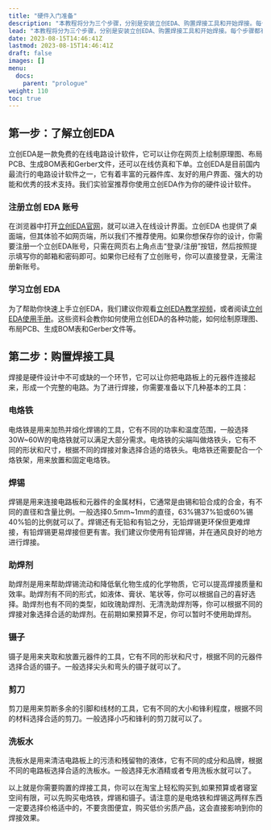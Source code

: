 ```yaml
---
title: "硬件入门准备"
description: "本教程将分为三个步骤，分别是安装立创EDA、购置焊接工具和开始焊接。每个步骤都有详细的说明和示例，让你轻松掌握硬件设计的基本知识和技能。不要犹豫，赶快开始吧！"
lead: "本教程将分为三个步骤，分别是安装立创EDA、购置焊接工具和开始焊接。每个步骤都有详细的说明和示例，让你轻松掌握硬件设计的基本知识和技能。不要犹豫，赶快开始吧！"
date: 2023-08-15T14:46:41Z
lastmod: 2023-08-15T14:46:41Z
draft: false
images: []
menu:
  docs:
    parent: "prologue"
weight: 110
toc: true
---
```

## 第一步：了解立创EDA

立创EDA是一款免费的在线电路设计软件，它可以让你在网页上绘制原理图、布局PCB、生成BOM表和Gerber文件，还可以在线仿真和下单。立创EDA是目前国内最流行的电路设计软件之一，它有着丰富的元器件库、友好的用户界面、强大的功能和优秀的技术支持。我们实验室推荐你使用立创EDA作为你的硬件设计软件。     

### 注册立创 EDA 账号

在浏览器中打开[立创EDA官网](https://lceda.cn/editor)，就可以进入在线设计界面。立创EDA 也提供了桌面端，但其体验不如网页端，所以我们不推荐使用。如果你想保存你的设计，你需要注册一个立创EDA账号，只需在网页右上角点击“登录/注册”按钮，然后按照提示填写你的邮箱和密码即可。如果你已经有了立创账号，你可以直接登录，无需注册新账号。   

### 学习立创 EDA

为了帮助你快速上手立创EDA，我们建议你观看[立创EDA教学视频](https://space.bilibili.com/430536057)，或者阅读[立创EDA使用手册](https://docs.lceda.cn/cn/Introduction/Introduction-to-LCEDA/index.html)。这些资料会教你如何使用立创EDA的各种功能，如何绘制原理图、布局PCB、生成BOM表和Gerber文件等。   

## 第二步：购置焊接工具

焊接是硬件设计中不可或缺的一个环节，它可以让你把电路板上的元器件连接起来，形成一个完整的电路。为了进行焊接，你需要准备以下几种基本的工具：  

### 电烙铁

电烙铁是用来加热并熔化焊锡的工具，它有不同的功率和温度范围，一般选择30W~60W的电烙铁就可以满足大部分需求。电烙铁的尖端叫做烙铁头，它有不同的形状和尺寸，根据不同的焊接对象选择合适的烙铁头。电烙铁还需要配合一个烙铁架，用来放置和固定电烙铁。
### 焊锡

焊锡是用来连接电路板和元器件的金属材料，它通常是由锡和铅合成的合金，有不同的直径和含量比例。一般选择0.5mm~1mm的直径，63%锡37%铅或60%锡40%铅的比例就可以了。焊锡还有无铅和有铅之分，无铅焊锡更环保但更难焊接，有铅焊锡更易焊接但更有害。我们建议你使用有铅焊锡，并在通风良好的地方进行焊接。
### 助焊剂

助焊剂是用来帮助焊锡流动和降低氧化物生成的化学物质，它可以提高焊接质量和效率。助焊剂有不同的形式，如液体、膏状、笔状等，你可以根据自己的喜好选择。助焊剂也有不同的类型，如玫瑰助焊剂、无清洗助焊剂等，你可以根据不同的焊接对象选择合适的助焊剂。在前期如果预算不足，你可以暂时不使用助焊剂。
### 镊子

镊子是用来夹取和放置元器件的工具，它有不同的形状和尺寸，根据不同的元器件选择合适的镊子。一般选择尖头和弯头的镊子就可以了。
### 剪刀

剪刀是用来剪断多余的引脚和线材的工具，它有不同的大小和锋利程度，根据不同的材料选择合适的剪刀。一般选择小巧和锋利的剪刀就可以了。

### 洗板水
洗板水是用来清洁电路板上的污渍和残留物的液体，它有不同的成分和品牌，根据不同的电路板选择合适的洗板水。一般选择无水酒精或者专用洗板水就可以了。    

以上就是你需要购置的焊接工具，你可以在淘宝上轻松购买到,如果预算或者寝室空间有限，可以先购买电烙铁，焊锡和镊子。请注意的是电烙铁和焊锡这两样东西一定要选择价格适中的，不要贪图便宜，购买低价劣质产品，这会直接影响到你的焊接效果。
